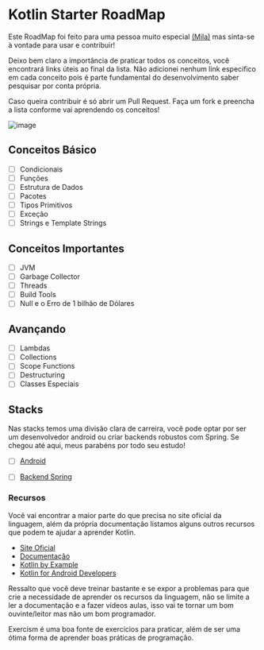 # Kotlin Starter RoadMap

Este RoadMap foi feito para uma pessoa muito especial [(Mila)](https://github.com/httpsmilenar) mas sinta-se à vontade para usar e contribuir!

Deixo bem claro a importância de praticar todos os conceitos, você encontrará links úteis ao final da lista. Não adicionei nenhum link específico em cada conceito pois é parte fundamental do desenvolvimento saber pesquisar por conta própria.

Caso queira contribuir é só abrir um Pull Request. Faça um fork e preencha a lista conforme vai aprendendo os conceitos!

![image](https://user-images.githubusercontent.com/39351332/228363771-f7197d9d-c2c6-4758-be91-a36e2a9542f6.png)

## Conceitos Básico
- [ ] Condicionais
- [ ] Funções 
- [ ] Estrutura de Dados
- [ ] Pacotes
- [ ] Tipos Primitivos
- [ ] Exceção
- [ ] Strings e Template Strings
## Conceitos Importantes
- [ ] JVM
- [ ] Garbage Collector
- [ ] Threads
- [ ] Build Tools
- [ ] Null e o Erro de 1 bilhão de Dólares 
## Avançando
- [ ] Lambdas
- [ ] Collections
- [ ] Scope Functions
- [ ] Destructuring
- [ ] Classes Especiais
## Stacks
Nas stacks temos uma divisão clara de carreira, você pode optar por ser um desenvolvedor android ou criar backends robustos com Spring. Se chegou até aqui, meus parabéns por todo seu estudo!
- [ ] [Android](https://roadmap.sh/android)
- [ ] [Backend Spring](https://roadmap.sh/spring-boot)


### Recursos
 Você vai encontrar a maior parte do que precisa no site oficial da linguagem, além da própria documentação listamos alguns outros recursos que podem te ajudar a aprender Kotlin.
  - [Site Oficial](https://kotlinlang.org/)
  - [Documentação](https://kotlinlang.org/docs/reference/)
  - [Kotlin by Example](https://play.kotlinlang.org/byExample/overview)
  - [Kotlin for Android Developers](https://antonioleiva.com/kotlin-android-developers-book/)

Ressalto que você deve treinar bastante e se expor a problemas para que crie a necessidade de aprender os recursos da linguagem, não se limite a ler a documentação e a fazer vídeos aulas, isso vai te tornar um bom ouvinte/leitor mas não um bom programador.

Exercism é uma boa fonte de exercícios para praticar, além de ser uma ótima forma de aprender boas práticas de programação.
